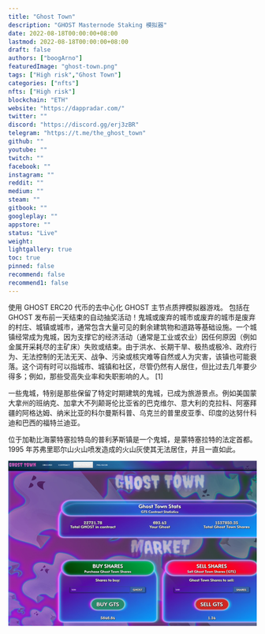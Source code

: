 ```yaml
---
title: "Ghost Town"
description: "GHOST Masternode Staking 模拟器"
date: 2022-08-18T00:00:00+08:00
lastmod: 2022-08-18T00:00:00+08:00
draft: false
authors: ["boogArno"]
featuredImage: "ghost-town.png"
tags: ["High risk","Ghost Town"]
categories: ["nfts"]
nfts: ["High risk"]
blockchain: "ETH"
website: "https://dappradar.com/"
twitter: ""
discord: "https://discord.gg/erj3zBR"
telegram: "https://t.me/the_ghost_town"
github: ""
youtube: ""
twitch: ""
facebook: ""
instagram: ""
reddit: ""
medium: ""
steam: ""
gitbook: ""
googleplay: ""
appstore: ""
status: "Live"
weight: 
lightgallery: true
toc: true
pinned: false
recommend: false
recommend1: false
---
```

使用 GHOST ERC20 代币的去中心化 GHOST 主节点质押模拟器游戏。 包括在 GHOST 发布前一天结束的自动抽奖活动！鬼城或废弃的城市或废弃的城市是废弃的村庄、城镇或城市，通常包含大量可见的剩余建筑物和道路等基础设施。一个城镇经常成为鬼城，因为支撑它的经济活动（通常是工业或农业）因任何原因（例如金属开采耗尽的主矿床）失败或结束。由于洪水、长期干旱、极热或极冷、政府行为、无法控制的无法无天、战争、污染或核灾难等自然或人为灾害，该镇也可能衰落。这个词有时可以指城市、城镇和社区，尽管仍然有人居住，但比过去几年要少得多；例如，那些受高失业率和失职影响的人。 [1]

一些鬼城，特别是那些保留了特定时期建筑的鬼城，已成为旅游景点。例如美国蒙大拿州的班纳克、加拿大不列颠哥伦比亚省的巴克维尔、意大利的克拉科、阿塞拜疆的阿格达姆、纳米比亚的科尔曼斯科普、乌克兰的普里皮亚季、印度的达努什科迪和巴西的福特兰迪亚。

位于加勒比海蒙特塞拉特岛的普利茅斯镇是一个鬼城，是蒙特塞拉特的法定首都。 1995 年苏弗里耶尔山火山喷发造成的火山灰使其无法居住，并且一直如此。

![ghosttown-dapp-high-risk-eth-image1_eba6f6bb6c7c9d29d18cbc62ab7a8652](ghosttown-dapp-high-risk-eth-image1_eba6f6bb6c7c9d29d18cbc62ab7a8652.png)